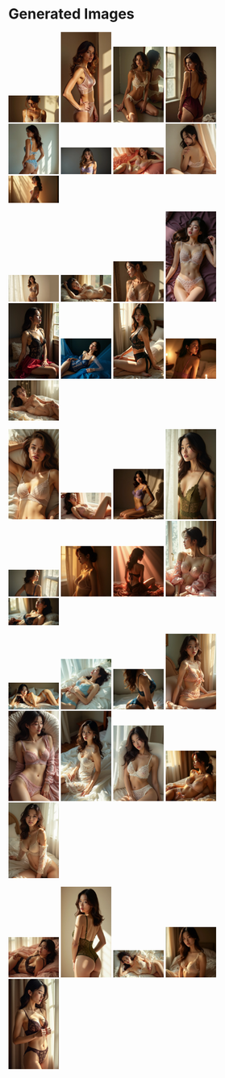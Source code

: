 # Generated Images



<img src="2025_07_10_01.webp" width="100"/> <img src="2025_07_10_02.webp" width="100"/> <img src="2025_07_10_03.webp" width="100"/> <img src="2025_07_10_04.webp" width="100"/> <img src="2025_07_10_05.webp" width="100"/> <img src="2025_07_10_06.webp" width="100"/> <img src="2025_07_10_07.webp" width="100"/> <img src="2025_07_10_08.webp" width="100"/> <img src="2025_07_10_09.webp" width="100"/>

<img src="2025_07_10_10.webp" width="100"/> <img src="2025_07_10_11.webp" width="100"/> <img src="2025_07_10_12.webp" width="100"/> <img src="2025_07_10_13.webp" width="100"/> <img src="2025_07_10_14.webp" width="100"/> <img src="2025_07_10_15.webp" width="100"/> <img src="2025_07_10_16.webp" width="100"/> <img src="2025_07_10_17.webp" width="100"/> <img src="2025_07_10_18.webp" width="100"/>

<img src="2025_07_10_19.webp" width="100"/> <img src="2025_07_10_20.webp" width="100"/> <img src="2025_07_10_21.webp" width="100"/> <img src="2025_07_10_22.webp" width="100"/> <img src="2025_07_10_23.webp" width="100"/> <img src="2025_07_10_24.webp" width="100"/> <img src="2025_07_10_25.webp" width="100"/> <img src="2025_07_10_26.webp" width="100"/> <img src="2025_07_10_27.webp" width="100"/>

<img src="2025_07_10_28.webp" width="100"/> <img src="2025_07_10_29.webp" width="100"/> <img src="2025_07_10_30.webp" width="100"/> <img src="2025_07_10_31.webp" width="100"/> <img src="2025_07_10_32.webp" width="100"/> <img src="2025_07_10_33.webp" width="100"/> <img src="2025_07_10_34.webp" width="100"/> <img src="2025_07_10_35.webp" width="100"/> <img src="2025_07_10_36.webp" width="100"/>

<img src="2025_07_10_37.webp" width="100"/> <img src="2025_07_10_38.webp" width="100"/> <img src="2025_07_10_39.webp" width="100"/> <img src="2025_07_10_40.webp" width="100"/> <img src="2025_07_10_41.webp" width="100"/>